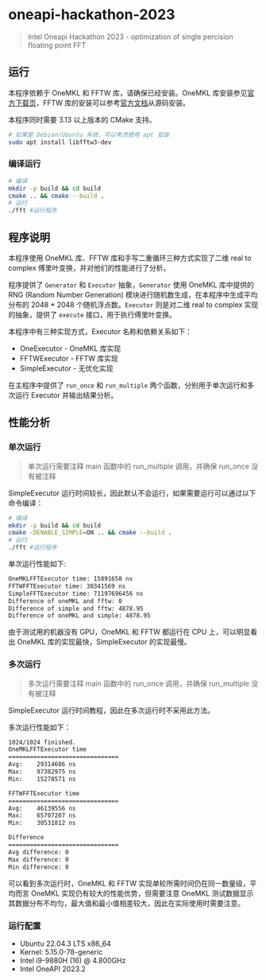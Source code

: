# oneapi-hackathon-2023

> Intel Oneapi Hackathon 2023 - optimization of single percision floating point FFT

## 运行

本程序依赖于 OneMKL 和 FFTW 库，请确保已经安装。OneMKL 库安装参见[官方下载页](https://www.intel.com/content/www/us/en/developer/tools/oneapi/onemkl-download.html)，FFTW 库的安装可以参考[官方文档](https://www.fftw.org/fftw3_doc/Installation-and-Customization.html)从源码安装。

本程序同时需要 3.13 以上版本的 CMake 支持。

```bash
# 如果是 Debian/Ubuntu 系统，可以考虑使用 apt 安装
sudo apt install libfftw3-dev
```

### 编译运行

```bash
# 编译
mkdir -p build && cd build
cmake .. && cmake --build .
# 运行
./fft #运行程序
```

## 程序说明

本程序使用 OneMKL 库、FFTW 库和手写二重循环三种方式实现了二维 real to complex 傅里叶变换，并对他们的性能进行了分析。

程序提供了 `Generator` 和 `Executor` 抽象，`Generator` 使用 OneMKL 库中提供的 RNG (Random Number Generation) 模块进行随机数生成，在本程序中生成平均分布的 2048 * 2048 个随机浮点数。`Executor` 则是对二维 real to complex 实现的抽象，提供了 `execute` 接口，用于执行傅里叶变换。

本程序中有三种实现方式，Executor 名称和依赖关系如下：

- OneExecutor - OneMKL 库实现
- FFTWExecutor - FFTW 库实现
- SimpleExecutor - 无优化实现

在主程序中提供了 `run_once` 和 `run_multiple` 两个函数，分别用于单次运行和多次运行 Executor 并输出结果分析。

## 性能分析

### 单次运行

> 单次运行需要注释 main 函数中的 run_multiple 调用，并确保 run_once 没有被注释

SimpleExecutor 运行时间较长，因此默认不会运行，如果需要运行可以通过以下命令编译：

```bash
# 编译
mkdir -p build && cd build
cmake -DENABLE_SIMPLE=ON .. && cmake --build .
# 运行
./fft #运行程序
```

单次运行性能如下:

```txt
OneMKLFFTExecutor time: 15891658 ns
FFTWFFTExecutor time: 30341569 ns
SimpleFFTExecutor time: 71197696456 ns
Difference of oneMKL and fftw: 0
Difference of simple and fftw: 4878.95
Difference of oneMKL and simple: 4878.95
```

由于测试用的机器没有 GPU，OneMKL 和 FFTW 都运行在 CPU 上，可以明显看出 OneMKL 库的实现最快，SimpleExecutor 的实现最慢。

### 多次运行

> 多次运行需要注释 main 函数中的 run_once 调用，并确保 run_multiple 没有被注释

SimpleExecutor 运行时间教程，因此在多次运行时不采用此方法。

多次运行性能如下：

```txt
1024/1024 finished.
OneMKLFFTExecutor time
===============================
Avg:    29314686 ns
Max:    97382975 ns
Min:    15278571 ns

FFTWFFTExecutor time
===============================
Avg:    46139556 ns
Max:    65707207 ns
Min:    30531812 ns

Difference
===============================
Avg difference: 0
Max difference: 0
Min difference: 0
```

可以看到多次运行时，OneMKL 和 FFTW 实现单轮所需时间仍在同一数量级，平均而言 OneMKL 实现仍有较大的性能优势，但需要注意 OneMKL 测试数据显示其数据分布不均匀，最大值和最小值相差较大，因此在实际使用时需要注意。

### 运行配置

- Ubuntu 22.04.3 LTS x86_64
- Kernel: 5.15.0-78-generic
- Intel i9-9880H (16) @ 4.800GHz
- Intel OneAPI 2023.2
